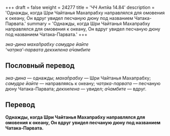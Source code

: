+++
draft = false
weight = 24277
title = 'ЧЧ Антйа 14.84'
description = 'Однажды, когда Шри Чайтанья Махапрабху направлялся для омовения к океану, Он вдруг увидел песчаную дюну под названием Чатака-Парвата.'
summary = 'Однажды, когда Шри Чайтанья Махапрабху направлялся для омовения к океану, Он вдруг увидел песчаную дюну под названием Чатака-Парвата.'
+++

_эка-дина маха̄прабху самудре йа̄ите  
‘чат̣ака’-парвата декхилена а̄чамбите_

## Пословный перевод

_эка_\-_дина_ — однажды; _маха̄прабху_ — Шри Чайтанья Махапрабху; _самудре_ _йа̄ите_ — направляясь к океану; _чат̣ака_\-_парвата_ — песчаную дюну Чатака-Парвата; _декхилена_ — увидел; _а̄чамбите_ — вдруг.

## Перевод

**Однажды, когда Шри Чайтанья Махапрабху направлялся для омовения к океану, Он вдруг увидел песчаную дюну под названием Чатака-Парвата.**
